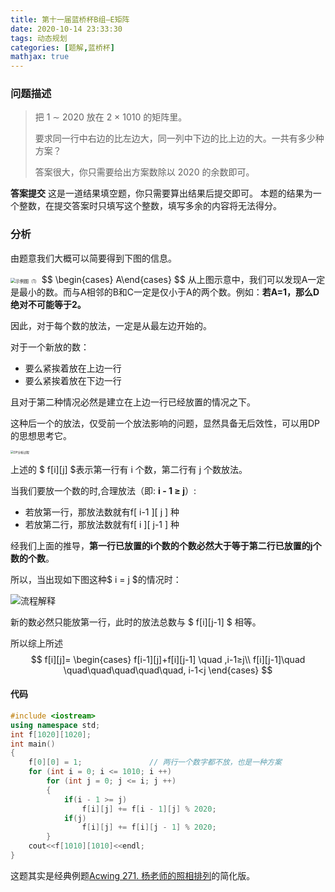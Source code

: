 ```yaml
---
title: 第十一届蓝桥杯B组—E矩阵
date: 2020-10-14 23:33:30
tags: 动态规划
categories: [题解,蓝桥杯]
mathjax: true
---
```


### 问题描述

> 把 1 ∼ 2020 放在 2 × 1010 的矩阵里。
>
> 要求同一行中右边的比左边大，同一列中下边的比上边的大。一共有多少种方案？
>
> 答案很大，你只需要给出方案数除以 2020 的余数即可。

**答案提交**
这是一道结果填空题，你只需要算出结果后提交即可。
本题的结果为一个整数，在提交答案时只填写这个整数，填写多余的内容将无法得分。

<!--more-->

### 分析

由题意我们大概可以简要得到下图的信息。

<img src="https://photos-1302100213.cos.ap-guangzhou.myqcloud.com/imgs/Blog/20210309051634.PNG" alt="示例图（1）" style="zoom:50%;" />
$$
\begin{cases}
  A<C<D \\
  A<B<D
  
\end{cases}
$$
从上图示意中，我们可以发现A一定是最小的数。而与A相邻的B和C一定是仅小于A的两个数。例如：**若A=1，那么D绝对不可能等于2。**

因此，对于每个数的放法，一定是从最左边开始的。

对于一个新放的数：

- 要么紧挨着放在上边一行
- 要么紧挨着放在下边一行

且对于第二种情况必然是建立在上边一行已经放置的情况之下。

这种后一个的放法，仅受前一个放法影响的问题，显然具备无后效性，可以用DP的思想思考它。

<img src="https://photos-1302100213.cos.ap-guangzhou.myqcloud.com/imgs/Blog/20210309051649.PNG" alt="DP分析过程" style="zoom:33%;" />

上述的 $ f\[i][j] $表示第一行有 i 个数，第二行有 j 个数放法。

当我们要放一个数的时,合理放法（即: **i - 1 ≥  j**）:

- 若放第一行，那放法数就有f\[ i-1 ][ j ] 种
- 若放第二行，那放法数就有f\[ i ][ j-1 ] 种

经我们上面的推导，**第一行已放置的i个数的个数必然大于等于第二行已放置的j个数的个数**。

所以，当出现如下图这种$ i = j $的情况时：

![流程解释](https://photos-1302100213.cos.ap-guangzhou.myqcloud.com/imgs/Blog/20210309051726.png)

新的数必然只能放第一行，此时的放法总数与 $ f\[i][j-1]  $ 相等。

所以综上所述
$$
f[i][j]=
\begin{cases}
f[i-1][j]+f[i][j-1] \quad ,i-1≥j\\
f[i][j-1]\quad \quad\quad\quad\quad\quad, i-1<j
\end{cases}
$$


#### 代码

~~~c++
#include <iostream>
using namespace std;
int f[1020][1020];
int main()
{
    f[0][0] = 1;               // 两行一个数字都不放，也是一种方案
    for (int i = 0; i <= 1010; i ++)
        for (int j = 0; j <= i; j ++)
        {
            if(i - 1 >= j)    
            	f[i][j] += f[i - 1][j] % 2020;
            if(j)
            	f[i][j] += f[i][j - 1] % 2020;
        }
   	cout<<f[1010][1010]<<endl;
}
~~~

这题其实是经典例题[Acwing 271. 杨老师的照相排列](https://www.acwing.com/problem/content/description/273/)的简化版。